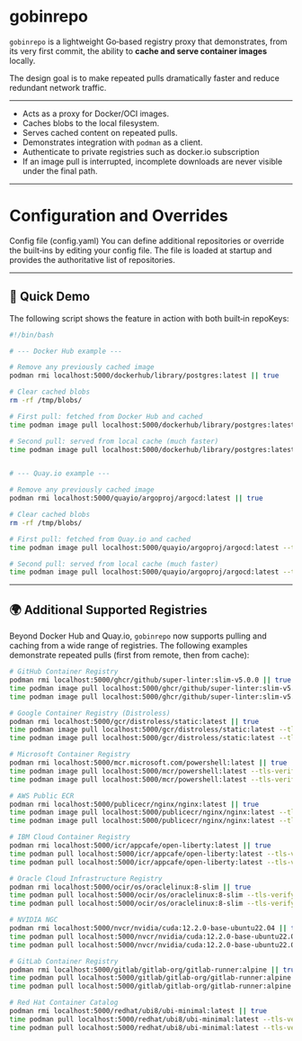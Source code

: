 # gobinrepo

`gobinrepo` is a lightweight Go‑based registry proxy that demonstrates, from its very first commit, the ability to **cache and serve container images** locally.

The design goal is to make repeated pulls dramatically faster and reduce redundant network traffic.

---

- Acts as a proxy for Docker/OCI images.
- Caches blobs to the local filesystem.
- Serves cached content on repeated pulls.
- Demonstrates integration with `podman` as a client.
- Authenticate to private registries such as docker.io subscription
- If an image pull is interrupted, incomplete downloads are never visible under the final path.

---

# Configuration and Overrides

Config file (config.yaml) You can define additional repositories or override the built‑ins by editing your config file.
The file is loaded at startup and provides the authoritative list of repositories.

---

## 🚀 Quick Demo

The following script shows the feature in action with both built‑in repoKeys:

```bash
#!/bin/bash

# --- Docker Hub example ---

# Remove any previously cached image
podman rmi localhost:5000/dockerhub/library/postgres:latest || true

# Clear cached blobs
rm -rf /tmp/blobs/

# First pull: fetched from Docker Hub and cached
time podman image pull localhost:5000/dockerhub/library/postgres:latest --tls-verify=false

# Second pull: served from local cache (much faster)
time podman image pull localhost:5000/dockerhub/library/postgres:latest --tls-verify=false


# --- Quay.io example ---

# Remove any previously cached image
podman rmi localhost:5000/quayio/argoproj/argocd:latest || true

# Clear cached blobs
rm -rf /tmp/blobs/

# First pull: fetched from Quay.io and cached
time podman image pull localhost:5000/quayio/argoproj/argocd:latest --tls-verify=false

# Second pull: served from local cache (much faster)
time podman image pull localhost:5000/quayio/argoproj/argocd:latest --tls-verify=false
```

---

## 🌍 Additional Supported Registries

Beyond Docker Hub and Quay.io, `gobinrepo` now supports pulling and caching from a wide range of registries.
The following examples demonstrate repeated pulls (first from remote, then from cache):

```bash
# GitHub Container Registry
podman rmi localhost:5000/ghcr/github/super-linter:slim-v5.0.0 || true
time podman image pull localhost:5000/ghcr/github/super-linter:slim-v5.0.0 --tls-verify=false
time podman image pull localhost:5000/ghcr/github/super-linter:slim-v5.0.0 --tls-verify=false

# Google Container Registry (Distroless)
podman rmi localhost:5000/gcr/distroless/static:latest || true
time podman image pull localhost:5000/gcr/distroless/static:latest --tls-verify=false
time podman image pull localhost:5000/gcr/distroless/static:latest --tls-verify=false

# Microsoft Container Registry
podman rmi localhost:5000/mcr.microsoft.com/powershell:latest || true
time podman image pull localhost:5000/mcr/powershell:latest --tls-verify=false
time podman image pull localhost:5000/mcr/powershell:latest --tls-verify=false

# AWS Public ECR
podman rmi localhost:5000/publicecr/nginx/nginx:latest || true
time podman image pull localhost:5000/publicecr/nginx/nginx:latest --tls-verify=false
time podman image pull localhost:5000/publicecr/nginx/nginx:latest --tls-verify=false

# IBM Cloud Container Registry
podman rmi localhost:5000/icr/appcafe/open-liberty:latest || true
time podman pull localhost:5000/icr/appcafe/open-liberty:latest --tls-verify=false
time podman pull localhost:5000/icr/appcafe/open-liberty:latest --tls-verify=false

# Oracle Cloud Infrastructure Registry
podman rmi localhost:5000/ocir/os/oraclelinux:8-slim || true
time podman pull localhost:5000/ocir/os/oraclelinux:8-slim --tls-verify=false
time podman pull localhost:5000/ocir/os/oraclelinux:8-slim --tls-verify=false

# NVIDIA NGC
podman rmi localhost:5000/nvcr/nvidia/cuda:12.2.0-base-ubuntu22.04 || true
time podman pull localhost:5000/nvcr/nvidia/cuda:12.2.0-base-ubuntu22.04 --tls-verify=false
time podman pull localhost:5000/nvcr/nvidia/cuda:12.2.0-base-ubuntu22.04 --tls-verify=false

# GitLab Container Registry
podman rmi localhost:5000/gitlab/gitlab-org/gitlab-runner:alpine || true
time podman pull localhost:5000/gitlab/gitlab-org/gitlab-runner:alpine --tls-verify=false
time podman pull localhost:5000/gitlab/gitlab-org/gitlab-runner:alpine --tls-verify=false

# Red Hat Container Catalog
podman rmi localhost:5000/redhat/ubi8/ubi-minimal:latest || true
time podman pull localhost:5000/redhat/ubi8/ubi-minimal:latest --tls-verify=false
time podman pull localhost:5000/redhat/ubi8/ubi-minimal:latest --tls-verify=false
```
